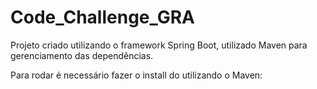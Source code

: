 # Code_Challenge_GRA

Projeto criado utilizando o framework Spring Boot, utilizado Maven para gerenciamento das dependências.

Para rodar é necessário fazer o install do utilizando o Maven:  



